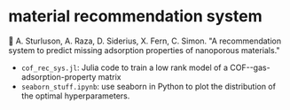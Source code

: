 # material recommendation system

:evergreen_tree: A. Sturluson, A. Raza, D. Siderius, X. Fern, C. Simon. "A recommendation system to predict missing adsorption properties of nanoporous materials."

* `cof_rec_sys.jl`: Julia code to train a low rank model of a COF--gas-adsorption-property matrix
* `seaborn_stuff.ipynb`: use seaborn in Python to plot the distribution of the optimal hyperparameters.
